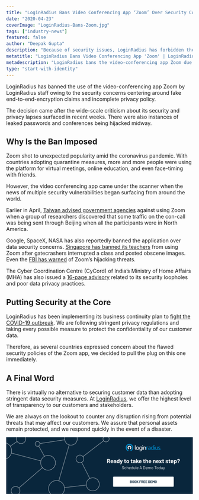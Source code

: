 ```yaml
---
title: "LoginRadius Bans Video Conferencing App ‘Zoom’ Over Security Concerns"
date: "2020-04-23"
coverImage: "LoginRadius-Bans-Zoom.jpg"
tags: ["industry-news"]
featured: false 
author: "Deepak Gupta"
description: "Because of security issues, LoginRadius has forbidden the use of the Zoom video conferencing software by LoginRadius employees."
metatitle: "LoginRadius Bans Video Conferencing App 'Zoom' | LoginRadius"
metadescription: "LoginRadius bans the video-conferencing app Zoom due to security concerns. The decision came after instances of leaked passwords, and privacy lapses."
type: "start-with-identity"
---
```


LoginRadius has banned the use of the video-conferencing app Zoom by LoginRadius staff owing to the security concerns centering around fake end-to-end-encryption claims and incomplete privacy policy.

The decision came after the wide-scale criticism about its security and privacy lapses surfaced in recent weeks. There were also instances of leaked passwords and conferences being hijacked midway.

## Why Is the Ban Imposed

Zoom shot to unexpected popularity amid the coronavirus pandemic. With countries adopting quarantine measures, more and more people were using the platform for virtual meetings, online education, and even face-timing with friends.

However, the video conferencing app came under the scanner when the news of multiple security vulnerabilities began surfacing from around the world.

Earlier in April, [Taiwan advised government agencies](https://www.bbc.com/news/technology-52200507) against using Zoom when a group of researchers discovered that some traffic on the con-call was being sent through Beijing when all the participants were in North America.

Google, SpaceX, NASA has also reportedly banned the application over data security concerns. [Singapore has banned its teachers](https://www.theguardian.com/world/2020/apr/11/singapore-bans-teachers-using-zoom-after-hackers-post-obscene-images-on-screens) from using Zoom after gatecrashers interrupted a class and posted obscene images. Even the [FBI has warned](https://www.fbi.gov/contact-us/field-offices/boston/news/press-releases/fbi-warns-of-teleconferencing-and-online-classroom-hijacking-during-covid-19-pandemic) of Zoom’s hijacking threats.

The Cyber Coordination Centre (CyCord) of India’s Ministry of Home Affairs (MHA) has also issued a [16-page advisory](http://164.100.117.97/WriteReadData/userfiles/comprehensive-advisory-Zoom-%20meeting%20platfom-20200412-%282%29.pdf) related to its security loopholes and poor data privacy practices.

## Putting Security at the Core

LoginRadius has been implementing its business continuity plan to [fight the COVID-19 outbreak](https://www.loginradius.com/blog/2020/03/loginradius-business-continuity-covid-19-outbreak/). We are following stringent privacy regulations and taking every possible measure to protect the confidentiality of our customer data.

Therefore, as several countries expressed concern about the flawed security policies of the Zoom app, we decided to pull the plug on this one immediately.

## A Final Word

There is virtually no alternative to securing customer data than adopting stringent data security measures. At [LoginRadius](https://www.loginradius.com/), we offer the highest level of transparency to our customers and stakeholders.

We are always on the lookout to counter any disruption rising from potential threats that may affect our customers. We assure that personal assets remain protected, and we respond quickly in the event of a disaster.

[![](Book-a-demo-1024x310.png)](https://www.loginradius.com/book-a-demo/)
